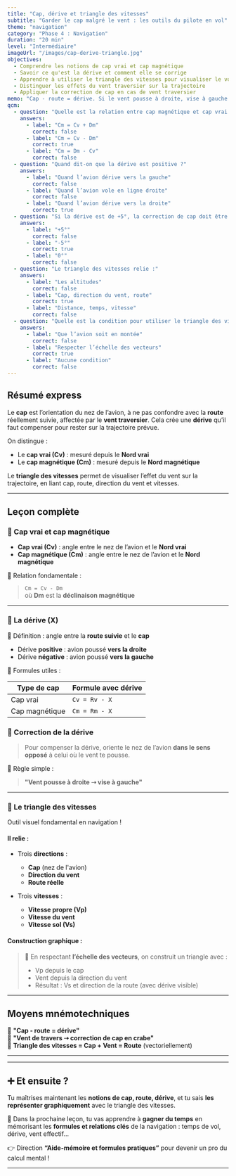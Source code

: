 ```yaml
---
title: "Cap, dérive et triangle des vitesses"
subtitle: "Garder le cap malgré le vent : les outils du pilote en vol"
theme: "navigation"
category: "Phase 4 : Navigation"
duration: "20 min"
level: "Intermédiaire"
imageUrl: "/images/cap-derive-triangle.jpg"
objectives:
  - Comprendre les notions de cap vrai et cap magnétique
  - Savoir ce qu'est la dérive et comment elle se corrige
  - Apprendre à utiliser le triangle des vitesses pour visualiser le vol
  - Distinguer les effets du vent traversier sur la trajectoire
  - Appliquer la correction de cap en cas de vent traversier
memo: "Cap - route = dérive. Si le vent pousse à droite, vise à gauche !"
qcm:
  - question: "Quelle est la relation entre cap magnétique et cap vrai ?"
    answers:
      - label: "Cm = Cv + Dm"
        correct: false
      - label: "Cm = Cv - Dm"
        correct: true
      - label: "Cm = Dm - Cv"
        correct: false
  - question: "Quand dit-on que la dérive est positive ?"
    answers:
      - label: "Quand l’avion dérive vers la gauche"
        correct: false
      - label: "Quand l’avion vole en ligne droite"
        correct: false
      - label: "Quand l’avion dérive vers la droite"
        correct: true
  - question: "Si la dérive est de +5°, la correction de cap doit être :"
    answers:
      - label: "+5°"
        correct: false
      - label: "-5°"
        correct: true
      - label: "0°"
        correct: false
  - question: "Le triangle des vitesses relie :"
    answers:
      - label: "Les altitudes"
        correct: false
      - label: "Cap, direction du vent, route"
        correct: true
      - label: "Distance, temps, vitesse"
        correct: false
  - question: "Quelle est la condition pour utiliser le triangle des vitesses ?"
    answers:
      - label: "Que l’avion soit en montée"
        correct: false
      - label: "Respecter l’échelle des vecteurs"
        correct: true
      - label: "Aucune condition"
        correct: false
---
```


## Résumé express

Le **cap** est l’orientation du nez de l’avion, à ne pas confondre avec la **route** réellement suivie, affectée par le **vent traversier**. Cela crée une **dérive** qu’il faut compenser pour rester sur la trajectoire prévue.

On distingue :

- Le **cap vrai (Cv)** : mesuré depuis le **Nord vrai**
- Le **cap magnétique (Cm)** : mesuré depuis le **Nord magnétique**

Le **triangle des vitesses** permet de visualiser l’effet du vent sur la trajectoire, en liant cap, route, direction du vent et vitesses.

---

## Leçon complète

### 🧭 Cap vrai et cap magnétique

- **Cap vrai (Cv)** : angle entre le nez de l’avion et le **Nord vrai**
- **Cap magnétique (Cm)** : angle entre le nez de l’avion et le **Nord magnétique**

📌 Relation fondamentale :

> `Cm = Cv - Dm`  
> où **Dm** est la **déclinaison magnétique**

---

### 💨 La dérive (X)

📌 Définition : angle entre la **route suivie** et le **cap**

- Dérive **positive** : avion poussé **vers la droite**
- Dérive **négative** : avion poussé **vers la gauche**

📐 Formules utiles :

| Type de cap    | Formule avec dérive |
| -------------- | ------------------- |
| Cap vrai       | `Cv = Rv - X`       |
| Cap magnétique | `Cm = Rm - X`       |

### 🧠 Correction de la dérive

> Pour compenser la dérive, oriente le nez de l’avion **dans le sens opposé** à celui où le vent te pousse.

🧠 Règle simple :

> **"Vent pousse à droite ➝ vise à gauche"**

---

### 🔺 Le triangle des vitesses

Outil visuel fondamental en navigation !

#### Il relie :

- Trois **directions** :

  - **Cap** (nez de l'avion)
  - **Direction du vent**
  - **Route réelle**

- Trois **vitesses** :
  - **Vitesse propre (Vp)**
  - **Vitesse du vent**
  - **Vitesse sol (Vs)**

#### Construction graphique :

> 📐 En respectant **l’échelle des vecteurs**, on construit un triangle avec :
>
> - Vp depuis le cap
> - Vent depuis la direction du vent
> - Résultat : Vs et direction de la route (avec dérive visible)

---

## Moyens mnémotechniques

🧠 **"Cap - route = dérive"**  
🧠 **"Vent de travers ➝ correction de cap en crabe"**  
🧠 **Triangle des vitesses = Cap + Vent = Route** (vectoriellement)

---

---

## ➕ Et ensuite ?

Tu maîtrises maintenant les **notions de cap, route, dérive**, et tu sais **les représenter graphiquement** avec le triangle des vitesses.

🚀 Dans la prochaine leçon, tu vas apprendre à **gagner du temps** en mémorisant les **formules et relations clés** de la navigation : temps de vol, dérive, vent effectif...

👉 Direction **“Aide-mémoire et formules pratiques”** pour devenir un pro du calcul mental !

---
